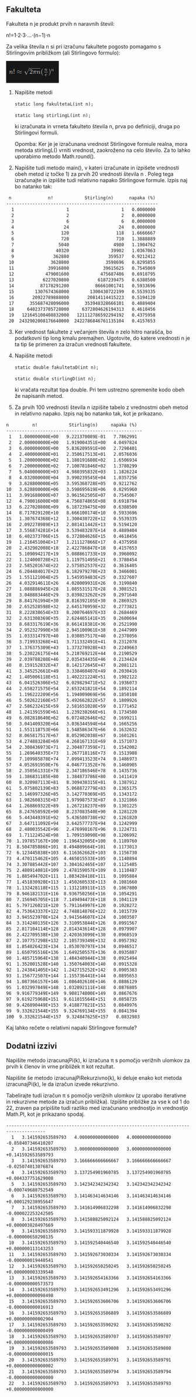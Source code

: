   ## Fakulteta 
   
   Fakulteta n
   je produkt prvih n
   naravnih števil:

   n!=1⋅2⋅3⋅…⋅(n−1)⋅n


   Za velika števila n
   si pri izračunu fakultete pogosto pomagamo s Stirlingovim približkom (ali Stirlingovo formulo):

![img.png](img.png)



1) Napišite metodi

   ``static long fakultetaL(int n);``

   ```static long stirlingL(int n);```


   ki izračunata in vrneta fakulteto števila n, prva po definiciji, druga po Stirlingovi formuli.

   Opomba: Ker je je izračunana vrednost Stirlingove formule realna, mora metoda stirlingL() vrniti vrednost, zaokroženo na celo število. Za to lahko        uporabimo metodo Math.round().


2) Napišite tudi metodo main(), v kateri izračunate in izpišete vrednosti obeh metod iz točke 1) za prvih 20 vrednosti števila n
   . Poleg tega izračunajte in izpišite tudi relativno napako Stirlingove formule. Izpis naj bo natanko tak:

```
 n              n!            Stirling(n)      napaka (%)
----------------------------------------------------------
  1                    1                    1   0.0000000
  2                    2                    2   0.0000000
  3                    6                    6   0.0000000
  4                   24                   24   0.0000000
  5                  120                  118   1.6666667
  6                  720                  710   1.3888889
  7                 5040                 4980   1.1904762
  8                40320                39902   1.0367063
  9               362880               359537   0.9212412
 10              3628800              3598696   0.8295855
 11             39916800             39615625   0.7545069
 12            479001600            475687486   0.6918795
 13           6227020800           6187239475   0.6388500
 14          87178291200          86661001741   0.5933696
 15        1307674368000        1300430722199   0.5539335
 16       20922789888000       20814114415223   0.5194120
 17      355687428096000      353948328666101   0.4889404
 18     6402373705728000     6372804626194313   0.4618456
 19   121645100408832000   121112786592294192   0.4375958
 20  2432902008176640000  2422786846761135104   0.4157653 
 ```



3) Ker vrednost fakultete z večanjem števila *n*
 zelo hitro narašča, bo podatkovni tip long kmalu premajhen. Ugotovite, do katere vrednosti n
 je ta tip še primeren za izračun vrednosti fakultete.

4) Napišite metodi

   ```static double fakultetaD(int n);```
   
   ```static double stirlingD(int n);```
   
   ki vračata rezultat tipa double. Pri tem ustrezno spremenite kodo obeh že napisanih metod.

 
5) Za prvih 100 vrednosti števila *n*
 izpišite tabelo z vrednostmi obeh metod in relativno napako. Izpis naj bo natanko tak, kot je prikazano.
 
 ``` 
 n         n!            Stirling(n)     napaka (%)
----------------------------------------------------
  1   1.000000000E+00   9.221370089E-01   7.7862991
  2   2.000000000E+00   1.919004351E+00   4.0497824
  3   6.000000000E+00   5.836209591E+00   2.7298401
  4   2.400000000E+01   2.350617513E+01   2.0576036
  5   1.200000000E+02   1.180191680E+02   1.6506934
  6   7.200000000E+02   7.100781846E+02   1.3780299
  7   5.040000000E+03   4.980395832E+03   1.1826224
  8   4.032000000E+04   3.990239545E+04   1.0357256
  9   3.628800000E+05   3.595368728E+05   0.9212762
 10   3.628800000E+06   3.598695619E+06   0.8295960
 11   3.991680000E+07   3.961562505E+07   0.7545067
 12   4.790016000E+08   4.756874865E+08   0.6918794
 13   6.227020800E+09   6.187239475E+09   0.6388500
 14   8.717829120E+10   8.666100174E+10   0.5933696
 15   1.307674368E+12   1.300430722E+12   0.5539335
 16   2.092278989E+13   2.081411442E+13   0.5194120
 17   3.556874281E+14   3.539483287E+14   0.4889404
 18   6.402373706E+15   6.372804626E+15   0.4618456
 19   1.216451004E+17   1.211127866E+17   0.4375958
 20   2.432902008E+18   2.422786847E+18   0.4157653
 21   5.109094217E+19   5.088861733E+19   0.3960092
 22   1.124000728E+21   1.119751495E+21   0.3780454
 23   2.585201674E+22   2.575852537E+22   0.3616405
 24   6.204484017E+23   6.182979270E+23   0.3466001
 25   1.551121004E+25   1.545959483E+25   0.3327607
 26   4.032914611E+26   4.020009931E+26   0.3199840
 27   1.088886945E+28   1.085531517E+28   0.3081521
 28   3.048883446E+29   3.039823262E+29   0.2971640
 29   8.841761994E+30   8.816392105E+30   0.2869325
 30   2.652528598E+32   2.645170959E+32   0.2773821
 31   8.222838654E+33   8.200764697E+33   0.2684469
 32   2.631308369E+35   2.624465141E+35   0.2600694
 33   8.683317619E+36   8.661418381E+36   0.2521990
 34   2.952327990E+38   2.945100961E+38   0.2447909
 35   1.033314797E+40   1.030857517E+40   0.2378056
 36   3.719933268E+41   3.711332491E+41   0.2312078
 37   1.376375309E+43   1.373278928E+43   0.2249663
 38   5.230226175E+44   5.218769212E+44   0.2190529
 39   2.039788208E+46   2.035434435E+46   0.2134424
 40   8.159152832E+47   8.142172645E+47   0.2081121
 41   3.345252661E+49   3.338460407E+49   0.2030416
 42   1.405006118E+51   1.402221224E+51   0.1982122
 43   6.041526306E+52   6.029829471E+52   0.1936073
 44   2.658271575E+54   2.653241821E+54   0.1892114
 45   1.196222209E+56   1.194009069E+56   0.1850108
 46   5.502622160E+57   5.492662822E+57   0.1809926
 47   2.586232415E+59   2.581651028E+59   0.1771452
 48   1.241391559E+61   1.239238266E+61   0.1734580
 49   6.082818640E+62   6.072482646E+62   0.1699211
 50   3.041409320E+64   3.036344594E+64   0.1665256
 51   1.551118753E+66   1.548586347E+66   0.1632632
 52   8.065817517E+67   8.052902038E+67   0.1601261
 53   4.274883284E+69   4.268167131E+69   0.1571073
 54   2.308436973E+71   2.304877359E+71   0.1542002
 55   1.269640335E+73   1.267718116E+73   0.1513988
 56   7.109985878E+74   7.099413523E+74   0.1486973
 57   4.052691950E+76   4.046771352E+76   0.1460905
 58   2.350561331E+78   2.347186546E+78   0.1435736
 59   1.386831185E+80   1.384873786E+80   0.1411419
 60   8.320987113E+81   8.309438315E+81   0.1387912
 61   5.075802139E+83   5.068872779E+83   0.1365175
 62   3.146997326E+85   3.142770369E+85   0.1343172
 63   1.982608315E+87   1.979987573E+87   0.1321866
 64   1.268869322E+89   1.267218237E+89   0.1301225
 65   8.247650592E+90   8.237083540E+90   0.1281220
 66   5.443449391E+92   5.436580738E+92   0.1261820
 67   3.647111092E+94   3.642577737E+94   0.1242999
 68   2.480035542E+96   2.476998167E+96   0.1224731
 69   1.711224524E+98   1.709159090E+98   0.1206992
 70  1.197857167E+100  1.196432005E+100   0.1189760
 71  8.504785886E+101  8.494809664E+101   0.1173013
 72  6.123445838E+103  6.116362662E+103   0.1156730
 73  4.470115462E+105  4.465015533E+105   0.1140894
 74  3.307885442E+107  3.304162465E+107   0.1125485
 75  2.480914081E+109  2.478159057E+109   0.1110487
 76  1.885494702E+111  1.883428418E+111   0.1095884
 77  1.451830920E+113  1.450260533E+113   0.1081660
 78  1.132428118E+115  1.131218911E+115   0.1067800
 79  8.946182131E+116  8.936750256E+116   0.1054291
 80  7.156945705E+118  7.149494473E+118   0.1041119
 81  5.797126021E+120  5.791164997E+120   0.1028272
 82  4.753643337E+122  4.748814876E+122   0.1015739
 83  3.945523970E+124  3.941564607E+124   0.1003507
 84  3.314240135E+126  3.310953844E+126   0.0991567
 85  2.817104114E+128  2.814343614E+128   0.0979907
 86  2.422709538E+130  2.420363099E+130   0.0968519
 87  2.107757298E+132  2.105739349E+132   0.0957392
 88  1.854826423E+134  1.853070797E+134   0.0946517
 89  1.650795516E+136  1.649250557E+136   0.0935887
 90  1.485715964E+138  1.484340944E+138   0.0925494
 91  1.352001528E+140  1.350764003E+140   0.0915328
 92  1.243841405E+142  1.242715252E+142   0.0905383
 93  1.156772507E+144  1.155736441E+144   0.0895653
 94  1.087366157E+146  1.086402610E+146   0.0886129
 95  1.032997849E+148  1.032092111E+148   0.0876805
 96  9.916779349E+149  9.908174800E+149   0.0867676
 97  9.619275968E+151  9.611015564E+151   0.0858735
 98  9.426890449E+153  9.418877821E+153   0.0849976
 99  9.332621544E+155  9.324769134E+155   0.0841394
100  9.332621544E+157  9.324847625E+157   0.0832983
```

   Kaj lahko rečete o relativni napaki Stirlingove formule?


## Dodatni izzivi

Napišite metodo izracunajPi(k), ki izračuna π s pomočjo verižnih ulomkov za prvih k členov in vrne približek π kot rezultat.

Napišite še metodo izracunajPiRekurzivno(k), ki deluje enako kot metoda izracunajPi(k), le da izračun izvede rekurzivno.

Tabelirajte tudi izračun π s pomočjo verižnih ulomkov (z uporabo iterativne in rekurzivne metode za izračun približka). Izpišite približke za vse k od 1 do 22, zraven pa pripišite tudi razliko med izračunano vrednostjo in vrednostjo Math.PI, kot je prikazano spodaj.


```  k     Math.PI             PI (rekurzivno)     PI (iterativno)      razlika 
-------------------------------------------------------------------------------------
  1   3.141592653589793   4.000000000000000   4.000000000000000   -0.858407346410207
  2   3.141592653589793   3.000000000000000   3.000000000000000   +0.141592653589793
  3   3.141592653589793   3.166666666666667   3.166666666666667   -0.025074013076874
  4   3.141592653589793   3.137254901960785   3.137254901960785   +0.004337751629008
  5   3.141592653589793   3.142342342342342   3.142342342342342   -0.000749688752549
  6   3.141592653589793   3.141463414634146   3.141463414634146   +0.000129238955647
  7   3.141592653589793   3.141614906832298   3.141614906832298   -0.000022253242505
  8   3.141592653589793   3.141588825092124   3.141588825092124   +0.000003828497669
  9   3.141592653589793   3.141593311879928   3.141593311879928   -0.000000658290135
 10   3.141592653589793   3.141592540446540   3.141592540446540   +0.000000113143253
 11   3.141592653589793   3.141592673030334   3.141592673030334   -0.000000019440541
 12   3.141592653589793   3.141592650250245   3.141592650250245   +0.000000003339548
 13   3.141592653589793   3.141592654163366   3.141592654163366   -0.000000000573573
 14   3.141592653589793   3.141592653491296   3.141592653491296   +0.000000000098498
 15   3.141592653589793   3.141592653606706   3.141592653606706   -0.000000000016913
 16   3.141592653589793   3.141592653586889   3.141592653586889   +0.000000000002904
 17   3.141592653589793   3.141592653590292   3.141592653590292   -0.000000000000499
 18   3.141592653589793   3.141592653589707   3.141592653589707   +0.000000000000086
 19   3.141592653589793   3.141592653589808   3.141592653589808   -0.000000000000015
 20   3.141592653589793   3.141592653589791   3.141592653589791   +0.000000000000002
 21   3.141592653589793   3.141592653589794   3.141592653589794   -0.000000000000000
 22   3.141592653589793   3.141592653589793   3.141592653589793   +0.000000000000000
```
